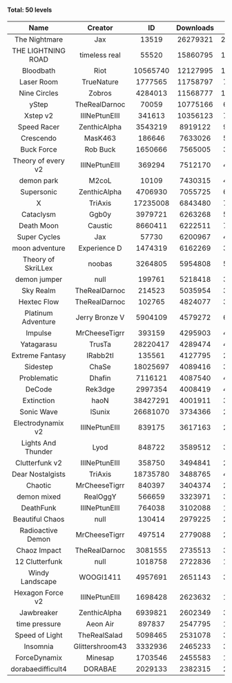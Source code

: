 #### Total: 50 levels

| Name | Creator | ID | Downloads | Likes |
|:---:|:---:|:---:|:---:|:---:|
| The Nightmare | Jax | 13519 | 26279321 | 2433109
| THE LIGHTNING ROAD | timeless real | 55520 | 15860795 | 1446542
| Bloodbath | Riot | 10565740 | 12127995 | 1127222
| Laser Room | TrueNature | 1777565 | 11758797 | 748734
| Nine Circles | Zobros | 4284013 | 11568777 | 1192519
| yStep | TheRealDarnoc | 70059 | 10775166 | 669788
| Xstep v2 | IIINePtunEIII | 341613 | 10356123 | 769291
| Speed Racer | ZenthicAlpha | 3543219 | 8919122 | 981176
| Crescendo | MasK463 | 186646 | 7633026 | 570107
| Buck Force | Rob Buck | 1650666 | 7565005 | 389100
| Theory of every v2 | IIINePtunEIII | 369294 | 7512170 | 499921
| demon park | M2coL | 10109 | 7430315 | 453730
| Supersonic | ZenthicAlpha | 4706930 | 7055725 | 687324
| X | TriAxis | 17235008 | 6843480 | 776672
| Cataclysm | Ggb0y | 3979721 | 6263268 | 518879
| Death Moon  | Caustic | 8660411 | 6222511 | 721086
| Super Cycles | Jax | 57730 | 6200967 | 426631
| moon adventure | Experience D | 1474319 | 6162269 | 335393
| Theory of SkriLLex | noobas | 3264805 | 5954808 | 505099
| demon jumper | null | 199761 | 5218418 | 369967
| Sky Realm | TheRealDarnoc | 214523 | 5035954 | 348334
| Hextec Flow | TheRealDarnoc | 102765 | 4824077 | 346203
| Platinum Adventure | Jerry Bronze V | 5904109 | 4579272 | 636173
| Impulse | MrCheeseTigrr | 393159 | 4295903 | 460228
| Yatagarasu  | TrusTa | 28220417 | 4289474 | 409336
| Extreme Fantasy | IRabb2tI | 135561 | 4127795 | 288687
| Sidestep | ChaSe | 18025697 | 4089416 | 367740
| Problematic | Dhafin | 7116121 | 4087540 | 494057
| DeCode | Rek3dge | 2997354 | 4008419 | 448757
| Extinction | haoN | 38427291 | 4001911 | 303600
| Sonic Wave | lSunix | 26681070 | 3734366 | 275237
| Electrodynamix v2 | IIINePtunEIII | 839175 | 3617163 | 249705
| Lights And Thunder | Lyod | 848722 | 3589512 | 324958
| Clutterfunk v2 | IIINePtunEIII | 358750 | 3494841 | 269134
| Dear Nostalgists | TriAxis | 18735780 | 3488765 | 446406
| Chaotic | MrCheeseTigrr | 840397 | 3404374 | 224075
| demon mixed | RealOggY | 566659 | 3323971 | 395129
| DeathFunk | IIINePtunEIII | 764038 | 3102088 | 161625
| Beautiful Chaos | null | 130414 | 2979225 | 225211
| Radioactive Demon | MrCheeseTigrr | 497514 | 2779088 | 225908
| Chaoz Impact | TheRealDarnoc | 3081555 | 2735513 | 310178
| 12 Clutterfunk | null | 1018758 | 2722836 | 186841
| Windy Landscape | WOOGI1411 | 4957691 | 2651143 | 327190
| Hexagon Force v2 | IIINePtunEIII | 1698428 | 2623632 | 182350
| Jawbreaker | ZenthicAlpha | 6939821 | 2602349 | 320588
| time pressure | Aeon Air | 897837 | 2547795 | 175337
| Speed of Light | TheRealSalad | 5098465 | 2531078 | 324664
| Insomnia | Glittershroom43 | 3332936 | 2465233 | 335007
| ForceDynamix | Minesap | 1703546 | 2455583 | 170895
| dorabaedifficult4 | DORABAE | 2029133 | 2382315 | 205175
